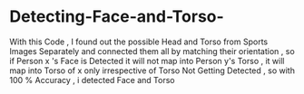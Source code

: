 # Detecting-Face-and-Torso-
With this Code , I found out the possible Head and Torso from Sports Images Separately and connected them all by matching their orientation , so if Person x 's Face is Detected it will not map into Person y's Torso , it will map into Torso of x only irrespective of Torso Not Getting Detected , so with 100 % Accuracy , i detected Face and Torso
